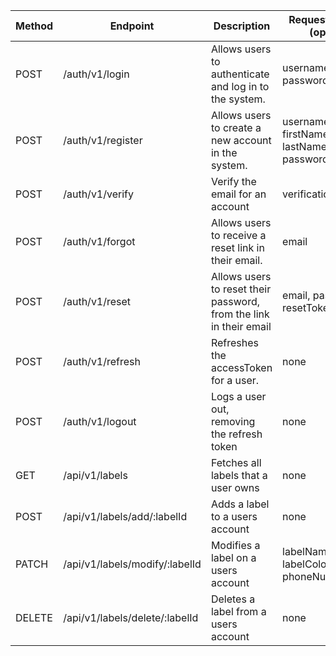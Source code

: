| Method | Endpoint                       | Description                                                        | Request Body (opt.)                     | Response                    | Authorization Header | Refresh Cookie |
| ------ | ------------------------------ | ------------------------------------------------------------------ | --------------------------------------- | --------------------------- | -------------------- | -------------- |
| POST   | /auth/v1/login                 | Allows users to authenticate and log in to the system.             | username, password                      | error, message, accessToken | false                | false          |
| POST   | /auth/v1/register              | Allows users to create a new account in the system.                | username, firstName, lastName, password | error, message, accessToken | false                | false          |
| POST   | /auth/v1/verify                | Verify the email for an account                                    | verificationToken                       | error, message              | true                 | false          |
| POST   | /auth/v1/forgot                | Allows users to receive a reset link in their email.               | email                                   | error, message              | false                | false          |
| POST   | /auth/v1/reset                 | Allows users to reset their password, from the link in their email | email, password, resetToken             | error, message, accessToken | false                | false          |
| POST   | /auth/v1/refresh               | Refreshes the accessToken for a user.                              | none                                    | error, message, accessToken | false                | true           |
| POST   | /auth/v1/logout                | Logs a user out, removing the refresh token                        | none                                    | error, message              | true                 | false          |
| GET    | /api/v1/labels                 | Fetches all labels that a user owns                                | none                                    | error, message, labels      | true                 | false          |
| POST   | /api/v1/labels/add/:labelId    | Adds a label to a users account                                    | none                                    | error, message              | true                 | false          |
| PATCH  | /api/v1/labels/modify/:labelId | Modifies a label on a users account                                | labelName, labelColor, phoneNumber      | error, message              | true                 | false          |
| DELETE | /api/v1/labels/delete/:labelId | Deletes a label from a users account                               | none                                    | error, message              | true                 | false          |
